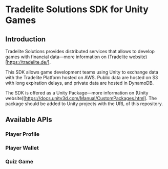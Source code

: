 # Tradelite Solutions SDK for Unity Games

## Introduction

Tradelite Solutions provides distributed services that allows to develop games with financial data—more information on (Tradelite website)[https://tradelite.de/].

This SDK allows game development teams using Unity to exchange data with the Tradelite Platform hosted on AWS. Public data are hosted on S3 with long expiration delays, and private data are hosted in DynamoDB.

The SDK is offered as a Unity Package—more information on (Unity website)[https://docs.unity3d.com/Manual/CustomPackages.html]. The package should be added to Unity projects with the URL of this repository.

## Available APIs

### Player Profile
### Player Wallet
### Quiz Game
